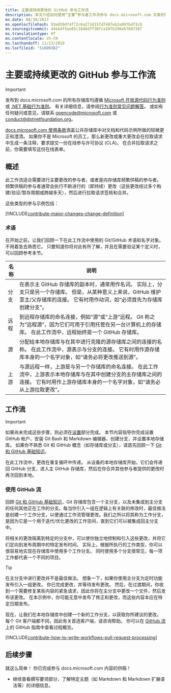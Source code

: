 ```yaml
---
title: 主要或持续更改的 GitHub 参与工作流
description: 本文介绍如何使用“主要”参与者工作流参与 docs.microsoft.com 文章的供稿。
ms.date: 08/30/2017
ms.openlocfilehash: 93e659df4f72c6a272d15fd7487eb3a997bdf3c8
ms.sourcegitcommit: 44eb4f5ee65c1848d7f36fca107b296eb7687397
ms.translationtype: HT
ms.contentlocale: zh-CN
ms.lasthandoff: 11/13/2018
ms.locfileid: "51609382"
---
```

# <a name="github-contribution-workflow-for-major-or-long-running-changes"></a>主要或持续更改的 GitHub 参与工作流

> [!IMPORTANT]
> 发布到 docs.microsoft.com 的所有存储库均遵循 [Microsoft 开放源代码行为准则](https://opensource.microsoft.com/codeofconduct/)或 [.NET 基础行为准则](https://dotnetfoundation.org/code-of-conduct)。 有关详细信息，请参阅[行为准则常见问题解答](https://opensource.microsoft.com/codeofconduct/faq/)。 或如有任何疑问或意见，请联系 [opencode@microsoft.com](mailto:opencode@microsoft.com) 或 [conduct@dotnetfoundation.org](mailto:conduct@dotnetfoundation.org)。<br>
>
> [docs.microsoft.com 使用条款](https://docs.microsoft.com/legal/termsofuse)涵盖公共存储库中对文档和代码示例所做的轻微更正和澄清。 如果你不是 Microsoft 的员工，那么新更改或重大更改会在拉取请求中生成一条注释，要求提交一份在线参与许可协议 (CLA)。 在合并拉取请求之前，你需要填写这份在线表单。

## <a name="overview"></a>概述

此工作流适合需要进行主要更改的参与者，或者是向存储库频繁供稿的参与者。 频繁供稿的参与者通常会执行不断进行的（即持续）更改（这些更改经过多个构建/验证/暂存周期或跨越多天），然后进行拉取请求签核和合并。

这些类型的参与示例包括：

[!INCLUDE[contribute-major-changes-change-definition](includes/contribute-how-to-write-workflows-major-change-definition.md)]

### <a name="terminology"></a>术语

在开始之前，让我们回顾一下在此工作流中使用的 Git/GitHub 术语和名字对象。 不用着急去熟悉它。 只要知道你将对此有所了解，并且在需要验证某个定义时，可以回顾参考本节。

| 名称 | 说明 |
|-----------|-------------|
|分支|在表示主 GitHub 存储库的副本时，通常用作名词。 实际上，分支只是另一个存储库。 但是，从某种意义上来说，GitHub 维护至主/父存储库的连接。 它有时用作动词，如“必须首先为存储库创建分支”。|
|远程|到远程存储库的命名连接，例如“源”或“上游”远程。 Git 称之为“远程源”，因为它们可用于引用托管在另一台计算机上的存储库。 在此工作流中，远程始终是一个 GitHub 存储库。|
|源|分配给本地存储库与在其中进行克隆的源存储库之间的连接的名称。 在此工作流中，源表示与分支的连接。 它有时用作源存储库本身的一个名字对象，如“请务必将更改推送到源”。|
|上游|与源远程一样，上游是与另一个存储库的命名连接。 在此工作流中，上游表示本地存储库与在其中创建分支的主存储库之间的连接。 它有时用作上游存储库本身的一个名字对象，如“请务必从上游拉取更改”。|

## <a name="workflow"></a>工作流

>[!IMPORTANT]
> 如果尚未完成这些步骤，则必须在[设置](get-started-setup-github.md)部分完成。 本节内容指导你完成设置 GitHub 帐户、安装 Git Bash 和 Markdown 编辑器、创建分支，并设置本地存储库。 如果你不熟悉 Git 和 GitHub 概念（如存储库或分支），请首先回顾一下 [Git 和 GitHub 基础知识](git-github-fundamentals.md)。

在此工作流中，更改在重复循环中传递。 从设备的本地存储库开始，它们会传递回 GitHub 分支，进入主 GitHub 存储库，然后在你合并其他参与者提供的更改时再次回到本地。

### <a name="use-github-flow"></a>使用 GitHub 流

回顾 [Git 和 GitHub 基础知识](git-github-fundamentals.md#git)，Git 存储库包含一个主分支，以及未集成到主分支的任何其他正在工作的分支。每当你引入一组在逻辑上有关联的修改时，最佳做法是创建一个工作分支，以便通过工作流管理更改。我们之所以将其称为工作分支，是因为它是一个用于迭代/优化更改的工作空间，直到它们可以被集成回主分支中。

将相关的更改隔离到特定的分支中，可以使你独立地控制和引入这些更改，并将它们定向到发布周期中的特定发布时间。 实际上，根据所执行的工作类型，你可以很容易地实现在存储库中使用多个工作分支。 同时使用多个分支很常见，每一项工作都代表一个不同的项目。

>[!TIP]
>在主分支中进行更改并不是最佳做法。 想象一下，如果你使用主分支为定时功能发布引入一组更改。 你已完成更改，并等待发布更改。 然后，在过渡期间，你收到一个需要修复某些内容的紧急请求，因此你将在主分支中更改一个文件，然后发布该更改。 在本示例中，你可能无意中发布了修正和更改，而这些内容本应在特定日期发布。

现在，让我们在本地存储库中创建一个新的工作分支，以获取你所建议的更改。 每个 Git 客户端都不同，因此有关首选客户端，请咨询帮助。 你可以在 [GitHub 流](https://guides.github.com/introduction/flow/)上的 GitHub 指南中查看过程概览。

[!INCLUDE[contribute-how-to-write-workflows-pull-request-processing](includes/contribute-how-to-write-workflows-pull-request-processing.md)]

## <a name="next-steps"></a>后续步骤

就这么简单！ 你已完成参与 docs.microsoft.com 内容的供稿！

- 继续查看撰写要领部分，了解特定主题（如 Markdown 和 Markdown 扩展语法等）的详细信息。
